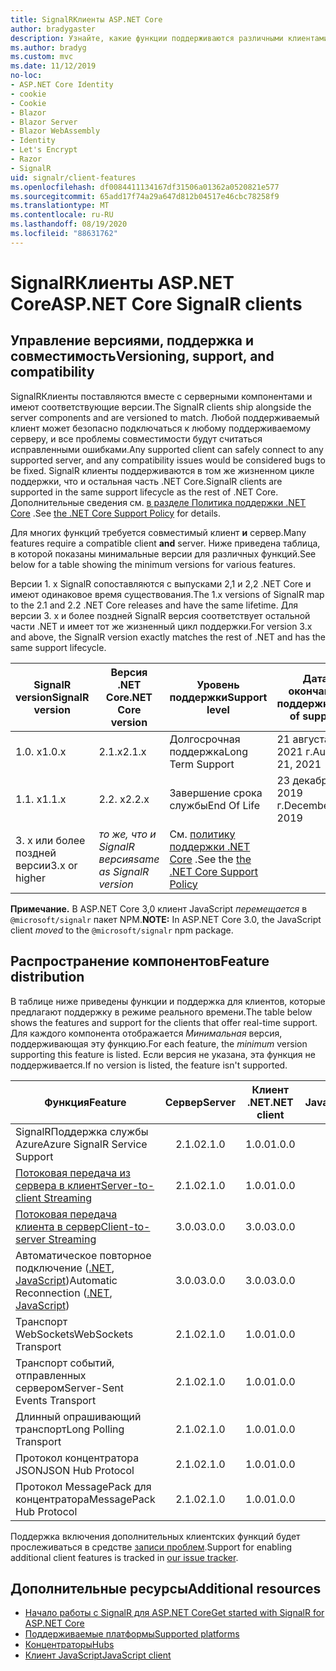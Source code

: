 ```yaml
---
title: SignalRКлиенты ASP.NET Core
author: bradygaster
description: Узнайте, какие функции поддерживаются различными клиентами ASP.NET Core SignalR .
ms.author: bradyg
ms.custom: mvc
ms.date: 11/12/2019
no-loc:
- ASP.NET Core Identity
- cookie
- Cookie
- Blazor
- Blazor Server
- Blazor WebAssembly
- Identity
- Let's Encrypt
- Razor
- SignalR
uid: signalr/client-features
ms.openlocfilehash: df0084411134167df31506a01362a0520821e577
ms.sourcegitcommit: 65add17f74a29a647d812b04517e46cbc78258f9
ms.translationtype: MT
ms.contentlocale: ru-RU
ms.lasthandoff: 08/19/2020
ms.locfileid: "88631762"
---
```

# <a name="aspnet-core-no-locsignalr-clients"></a><span data-ttu-id="6b631-103">SignalRКлиенты ASP.NET Core</span><span class="sxs-lookup"><span data-stu-id="6b631-103">ASP.NET Core SignalR clients</span></span>

## <a name="versioning-support-and-compatibility"></a><span data-ttu-id="6b631-104">Управление версиями, поддержка и совместимость</span><span class="sxs-lookup"><span data-stu-id="6b631-104">Versioning, support, and compatibility</span></span>

<span data-ttu-id="6b631-105">SignalRКлиенты поставляются вместе с серверными компонентами и имеют соответствующие версии.</span><span class="sxs-lookup"><span data-stu-id="6b631-105">The SignalR clients ship alongside the server components and are versioned to match.</span></span> <span data-ttu-id="6b631-106">Любой поддерживаемый клиент может безопасно подключаться к любому поддерживаемому серверу, и все проблемы совместимости будут считаться исправленными ошибками.</span><span class="sxs-lookup"><span data-stu-id="6b631-106">Any supported client can safely connect to any supported server, and any compatibility issues would be considered bugs to be fixed.</span></span> <span data-ttu-id="6b631-107">SignalR клиенты поддерживаются в том же жизненном цикле поддержки, что и остальная часть .NET Core.</span><span class="sxs-lookup"><span data-stu-id="6b631-107">SignalR clients are supported in the same support lifecycle as the rest of .NET Core.</span></span> <span data-ttu-id="6b631-108">Дополнительные сведения см. [в разделе Политика поддержки .NET Core](https://dotnet.microsoft.com/platform/support/policy/dotnet-core) .</span><span class="sxs-lookup"><span data-stu-id="6b631-108">See [the .NET Core Support Policy](https://dotnet.microsoft.com/platform/support/policy/dotnet-core) for details.</span></span>

<span data-ttu-id="6b631-109">Для многих функций требуется совместимый клиент **и** сервер.</span><span class="sxs-lookup"><span data-stu-id="6b631-109">Many features require a compatible client **and** server.</span></span> <span data-ttu-id="6b631-110">Ниже приведена таблица, в которой показаны минимальные версии для различных функций.</span><span class="sxs-lookup"><span data-stu-id="6b631-110">See below for a table showing the minimum versions for various features.</span></span>

<span data-ttu-id="6b631-111">Версии 1. x SignalR сопоставляются с выпусками 2,1 и 2,2 .NET Core и имеют одинаковое время существования.</span><span class="sxs-lookup"><span data-stu-id="6b631-111">The 1.x versions of SignalR map to the 2.1 and 2.2 .NET Core releases and have the same lifetime.</span></span> <span data-ttu-id="6b631-112">Для версии 3. x и более поздней SignalR версия соответствует остальной части .NET и имеет тот же жизненный цикл поддержки.</span><span class="sxs-lookup"><span data-stu-id="6b631-112">For version 3.x and above, the SignalR version exactly matches the rest of .NET and has the same support lifecycle.</span></span>

| <span data-ttu-id="6b631-113">SignalR version</span><span class="sxs-lookup"><span data-stu-id="6b631-113">SignalR version</span></span> | <span data-ttu-id="6b631-114">Версия .NET Core</span><span class="sxs-lookup"><span data-stu-id="6b631-114">.NET Core version</span></span> | <span data-ttu-id="6b631-115">Уровень поддержки</span><span class="sxs-lookup"><span data-stu-id="6b631-115">Support level</span></span> | <span data-ttu-id="6b631-116">Дата окончания поддержки</span><span class="sxs-lookup"><span data-stu-id="6b631-116">End of support</span></span> |
| - | - | - | - |
| <span data-ttu-id="6b631-117">1.0. x</span><span class="sxs-lookup"><span data-stu-id="6b631-117">1.0.x</span></span> | <span data-ttu-id="6b631-118">2.1.x</span><span class="sxs-lookup"><span data-stu-id="6b631-118">2.1.x</span></span> | <span data-ttu-id="6b631-119">Долгосрочная поддержка</span><span class="sxs-lookup"><span data-stu-id="6b631-119">Long Term Support</span></span> | <span data-ttu-id="6b631-120">21 августа 2021 г.</span><span class="sxs-lookup"><span data-stu-id="6b631-120">August 21, 2021</span></span> |
| <span data-ttu-id="6b631-121">1.1. x</span><span class="sxs-lookup"><span data-stu-id="6b631-121">1.1.x</span></span> | <span data-ttu-id="6b631-122">2.2. x</span><span class="sxs-lookup"><span data-stu-id="6b631-122">2.2.x</span></span> | <span data-ttu-id="6b631-123">Завершение срока службы</span><span class="sxs-lookup"><span data-stu-id="6b631-123">End Of Life</span></span> | <span data-ttu-id="6b631-124">23 декабря 2019 г.</span><span class="sxs-lookup"><span data-stu-id="6b631-124">December 23, 2019</span></span> |
| <span data-ttu-id="6b631-125">3. x или более поздней версии</span><span class="sxs-lookup"><span data-stu-id="6b631-125">3.x or higher</span></span> | <span data-ttu-id="6b631-126">*то же, что и SignalR версия*</span><span class="sxs-lookup"><span data-stu-id="6b631-126">*same as SignalR version*</span></span> | <span data-ttu-id="6b631-127">См. [политику поддержки .NET Core](https://dotnet.microsoft.com/platform/support/policy/dotnet-core) .</span><span class="sxs-lookup"><span data-stu-id="6b631-127">See the [the .NET Core Support Policy](https://dotnet.microsoft.com/platform/support/policy/dotnet-core)</span></span> |

<span data-ttu-id="6b631-128">**Примечание.** В ASP.NET Core 3,0 клиент JavaScript *перемещается* в `@microsoft/signalr` пакет NPM.</span><span class="sxs-lookup"><span data-stu-id="6b631-128">**NOTE:** In ASP.NET Core 3.0, the JavaScript client *moved* to the `@microsoft/signalr` npm package.</span></span>

## <a name="feature-distribution"></a><span data-ttu-id="6b631-129">Распространение компонентов</span><span class="sxs-lookup"><span data-stu-id="6b631-129">Feature distribution</span></span>

<span data-ttu-id="6b631-130">В таблице ниже приведены функции и поддержка для клиентов, которые предлагают поддержку в режиме реального времени.</span><span class="sxs-lookup"><span data-stu-id="6b631-130">The table below shows the features and support for the clients that offer real-time support.</span></span> <span data-ttu-id="6b631-131">Для каждого компонента отображается *Минимальная* версия, поддерживающая эту функцию.</span><span class="sxs-lookup"><span data-stu-id="6b631-131">For each feature, the *minimum* version supporting this feature is listed.</span></span> <span data-ttu-id="6b631-132">Если версия не указана, эта функция не поддерживается.</span><span class="sxs-lookup"><span data-stu-id="6b631-132">If no version is listed, the feature isn't supported.</span></span>

| <span data-ttu-id="6b631-133">Функция</span><span class="sxs-lookup"><span data-stu-id="6b631-133">Feature</span></span> | <span data-ttu-id="6b631-134">Сервер</span><span class="sxs-lookup"><span data-stu-id="6b631-134">Server</span></span> | <span data-ttu-id="6b631-135">Клиент .NET</span><span class="sxs-lookup"><span data-stu-id="6b631-135">.NET client</span></span> | <span data-ttu-id="6b631-136">Клиент JavaScript</span><span class="sxs-lookup"><span data-stu-id="6b631-136">JavaScript client</span></span> | <span data-ttu-id="6b631-137">Клиент Java</span><span class="sxs-lookup"><span data-stu-id="6b631-137">Java client</span></span> |
| ---- | :-: | :-: | :-: | :-: |
| <span data-ttu-id="6b631-138">SignalRПоддержка службы Azure</span><span class="sxs-lookup"><span data-stu-id="6b631-138">Azure SignalR Service Support</span></span> |<span data-ttu-id="6b631-139">2.1.0</span><span class="sxs-lookup"><span data-stu-id="6b631-139">2.1.0</span></span>|<span data-ttu-id="6b631-140">1.0.0</span><span class="sxs-lookup"><span data-stu-id="6b631-140">1.0.0</span></span>|<span data-ttu-id="6b631-141">1.0.0</span><span class="sxs-lookup"><span data-stu-id="6b631-141">1.0.0</span></span>|<span data-ttu-id="6b631-142">1.0.0</span><span class="sxs-lookup"><span data-stu-id="6b631-142">1.0.0</span></span>|
| [<span data-ttu-id="6b631-143">Потоковая передача из сервера в клиент</span><span class="sxs-lookup"><span data-stu-id="6b631-143">Server-to-client Streaming</span></span>](xref:signalr/streaming)          |<span data-ttu-id="6b631-144">2.1.0</span><span class="sxs-lookup"><span data-stu-id="6b631-144">2.1.0</span></span>|<span data-ttu-id="6b631-145">1.0.0</span><span class="sxs-lookup"><span data-stu-id="6b631-145">1.0.0</span></span>|<span data-ttu-id="6b631-146">1.0.0</span><span class="sxs-lookup"><span data-stu-id="6b631-146">1.0.0</span></span>|<span data-ttu-id="6b631-147">1.0.0</span><span class="sxs-lookup"><span data-stu-id="6b631-147">1.0.0</span></span>|
| [<span data-ttu-id="6b631-148">Потоковая передача клиента в сервер</span><span class="sxs-lookup"><span data-stu-id="6b631-148">Client-to-server Streaming</span></span>](xref:signalr/streaming)          |<span data-ttu-id="6b631-149">3.0.0</span><span class="sxs-lookup"><span data-stu-id="6b631-149">3.0.0</span></span>|<span data-ttu-id="6b631-150">3.0.0</span><span class="sxs-lookup"><span data-stu-id="6b631-150">3.0.0</span></span>|<span data-ttu-id="6b631-151">3.0.0</span><span class="sxs-lookup"><span data-stu-id="6b631-151">3.0.0</span></span>|<span data-ttu-id="6b631-152">3.0.0</span><span class="sxs-lookup"><span data-stu-id="6b631-152">3.0.0</span></span>|
| <span data-ttu-id="6b631-153">Автоматическое повторное подключение ([.NET](/aspnet/core/signalr/dotnet-client?view=aspnetcore-3.0&tabs=visual-studio#handle-lost-connection), [JavaScript](/aspnet/core/signalr/javascript-client?view=aspnetcore-3.0#reconnect-clients))</span><span class="sxs-lookup"><span data-stu-id="6b631-153">Automatic Reconnection ([.NET](/aspnet/core/signalr/dotnet-client?view=aspnetcore-3.0&tabs=visual-studio#handle-lost-connection), [JavaScript](/aspnet/core/signalr/javascript-client?view=aspnetcore-3.0#reconnect-clients))</span></span>          |<span data-ttu-id="6b631-154">3.0.0</span><span class="sxs-lookup"><span data-stu-id="6b631-154">3.0.0</span></span>|<span data-ttu-id="6b631-155">3.0.0</span><span class="sxs-lookup"><span data-stu-id="6b631-155">3.0.0</span></span>|<span data-ttu-id="6b631-156">3.0.0</span><span class="sxs-lookup"><span data-stu-id="6b631-156">3.0.0</span></span>|❌|
| <span data-ttu-id="6b631-157">Транспорт WebSockets</span><span class="sxs-lookup"><span data-stu-id="6b631-157">WebSockets Transport</span></span> |<span data-ttu-id="6b631-158">2.1.0</span><span class="sxs-lookup"><span data-stu-id="6b631-158">2.1.0</span></span>|<span data-ttu-id="6b631-159">1.0.0</span><span class="sxs-lookup"><span data-stu-id="6b631-159">1.0.0</span></span>|<span data-ttu-id="6b631-160">1.0.0</span><span class="sxs-lookup"><span data-stu-id="6b631-160">1.0.0</span></span>|<span data-ttu-id="6b631-161">1.0.0</span><span class="sxs-lookup"><span data-stu-id="6b631-161">1.0.0</span></span>|
| <span data-ttu-id="6b631-162">Транспорт событий, отправленных сервером</span><span class="sxs-lookup"><span data-stu-id="6b631-162">Server-Sent Events Transport</span></span> |<span data-ttu-id="6b631-163">2.1.0</span><span class="sxs-lookup"><span data-stu-id="6b631-163">2.1.0</span></span>|<span data-ttu-id="6b631-164">1.0.0</span><span class="sxs-lookup"><span data-stu-id="6b631-164">1.0.0</span></span>|<span data-ttu-id="6b631-165">1.0.0</span><span class="sxs-lookup"><span data-stu-id="6b631-165">1.0.0</span></span>|❌|
| <span data-ttu-id="6b631-166">Длинный опрашивающий транспорт</span><span class="sxs-lookup"><span data-stu-id="6b631-166">Long Polling Transport</span></span> |<span data-ttu-id="6b631-167">2.1.0</span><span class="sxs-lookup"><span data-stu-id="6b631-167">2.1.0</span></span>|<span data-ttu-id="6b631-168">1.0.0</span><span class="sxs-lookup"><span data-stu-id="6b631-168">1.0.0</span></span>|<span data-ttu-id="6b631-169">1.0.0</span><span class="sxs-lookup"><span data-stu-id="6b631-169">1.0.0</span></span>|<span data-ttu-id="6b631-170">3.0.0</span><span class="sxs-lookup"><span data-stu-id="6b631-170">3.0.0</span></span>|
| <span data-ttu-id="6b631-171">Протокол концентратора JSON</span><span class="sxs-lookup"><span data-stu-id="6b631-171">JSON Hub Protocol</span></span> |<span data-ttu-id="6b631-172">2.1.0</span><span class="sxs-lookup"><span data-stu-id="6b631-172">2.1.0</span></span>|<span data-ttu-id="6b631-173">1.0.0</span><span class="sxs-lookup"><span data-stu-id="6b631-173">1.0.0</span></span>|<span data-ttu-id="6b631-174">1.0.0</span><span class="sxs-lookup"><span data-stu-id="6b631-174">1.0.0</span></span>|<span data-ttu-id="6b631-175">1.0.0</span><span class="sxs-lookup"><span data-stu-id="6b631-175">1.0.0</span></span>|
| <span data-ttu-id="6b631-176">Протокол MessagePack для концентратора</span><span class="sxs-lookup"><span data-stu-id="6b631-176">MessagePack Hub Protocol</span></span> |<span data-ttu-id="6b631-177">2.1.0</span><span class="sxs-lookup"><span data-stu-id="6b631-177">2.1.0</span></span>|<span data-ttu-id="6b631-178">1.0.0</span><span class="sxs-lookup"><span data-stu-id="6b631-178">1.0.0</span></span>|<span data-ttu-id="6b631-179">1.0.0</span><span class="sxs-lookup"><span data-stu-id="6b631-179">1.0.0</span></span>|❌|

<span data-ttu-id="6b631-180">Поддержка включения дополнительных клиентских функций будет прослеживаться в средстве [записи проблем](https://github.com/dotnet/AspNetCore/issues).</span><span class="sxs-lookup"><span data-stu-id="6b631-180">Support for enabling additional client features is tracked in [our issue tracker](https://github.com/dotnet/AspNetCore/issues).</span></span>

## <a name="additional-resources"></a><span data-ttu-id="6b631-181">Дополнительные ресурсы</span><span class="sxs-lookup"><span data-stu-id="6b631-181">Additional resources</span></span>

* [<span data-ttu-id="6b631-182">Начало работы с SignalR для ASP.NET Core</span><span class="sxs-lookup"><span data-stu-id="6b631-182">Get started with SignalR for ASP.NET Core</span></span>](xref:tutorials/signalr)
* [<span data-ttu-id="6b631-183">Поддерживаемые платформы</span><span class="sxs-lookup"><span data-stu-id="6b631-183">Supported platforms</span></span>](xref:signalr/supported-platforms)
* [<span data-ttu-id="6b631-184">Концентраторы</span><span class="sxs-lookup"><span data-stu-id="6b631-184">Hubs</span></span>](xref:signalr/hubs)
* [<span data-ttu-id="6b631-185">Клиент JavaScript</span><span class="sxs-lookup"><span data-stu-id="6b631-185">JavaScript client</span></span>](xref:signalr/javascript-client)
